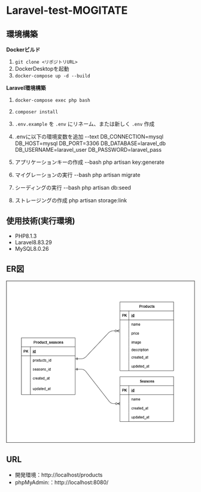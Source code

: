 # Laravel-test-MOGITATE

## 環境構築
**Dockerビルド**
1. `git clone <リポジトリURL>`
2. DockerDesktopを起動
3. `docker-compose up -d --build`

**Laravel環境構築**
1. `docker-compose exec php bash`
2. `composer install`
3. `.env.example` を `.env` にリネーム、または新しく `.env` 作成
4. .envに以下の環境変数を追加
--text
  DB_CONNECTION=mysql
  DB_HOST=mysql
  DB_PORT=3306
  DB_DATABASE=laravel_db
  DB_USERNAME=laravel_user
  DB_PASSWORD=laravel_pass

5. アプリケーションキーの作成
--bash
php artisan key:generate

6. マイグレーションの実行
--bash
php artisan migrate

7. シーディングの実行
--bash
php artisan db:seed

8. ストレージングの作成
php artisan storage:link


## 使用技術(実行環境)
- PHP8.1.3
- Laravel8.83.29
- MySQL8.0.26

## ER図
![alt](src/mogitate.png)

## URL
- 開発環境：http://localhost/products
- phpMyAdmin:：http://localhost:8080/